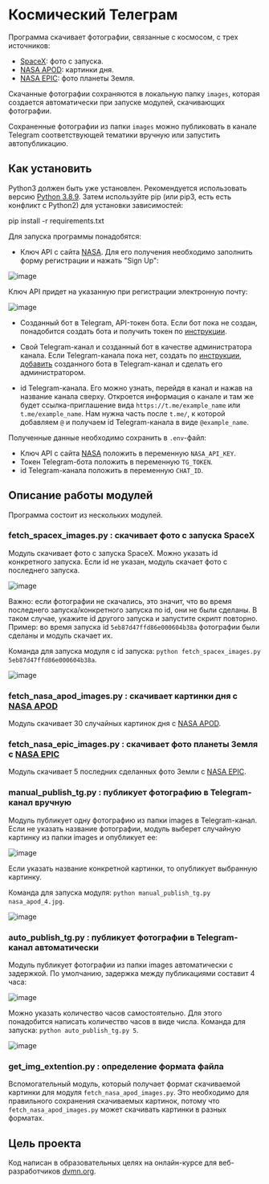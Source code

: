 # Космический Телеграм

Программа скачивает фотографии, связанные с космосом, с трех источников: 
- [SpaceX](https://github.com/r-spacex/SpaceX-API): фото с запуска.
- [NASA APOD](https://api.nasa.gov/#apod): картинки дня.
- [NASA EPIC](https://api.nasa.gov/#epic): фото планеты Земля.

Скачанные фотографии сохраняются в локальную папку ```images```, которая создается автоматически при запуске модулей, скачивающих фотографии. 

Сохраненные фотографии из папки ```images``` можно публиковать в канале Telegram соответствующей тематики вручную или запустить автопубликацию.

## Как установить

Python3 должен быть уже установлен. Рекомендуется использовать версию [Python 3.8.9](https://www.python.org/downloads/release/python-389/). Затем используйте pip (или pip3, есть есть конфликт с Python2) для установки зависимостей:

pip install -r requirements.txt

Для запуска программы понадобятся:
- Ключ API с сайта [NASA](https://api.nasa.gov/). Для его получения необходимо заполнить форму регистрации и нажать "Sign Up":

![image](https://github.com/user-attachments/assets/15e49c2b-da87-4291-ac24-1c5da0ff2231)

Ключ API придет на указанную при регистрации электронную почту:

![image](https://github.com/user-attachments/assets/03652398-fad4-4012-bb3a-228b81bb782f)

- Созданный бот в Telegram, API-токен бота.
Если бот пока не создан, понадобится создать бота и получить токен по [инструкции](https://way23.ru/%D1%80%D0%B5%D0%B3%D0%B8%D1%81%D1%82%D1%80%D0%B0%D1%86%D0%B8%D1%8F-%D0%B1%D0%BE%D1%82%D0%B0-%D0%B2-telegram.html).

- Свой Telegram-канал и созданный бот в качестве администратора канала.
Если Telegram-канала пока нет, создать по [инструкции](https://smmplanner.com/blog/otlozhennyj-posting-v-telegram/#01), [добавить](https://smmplanner.com/blog/otlozhennyj-posting-v-telegram/#03) созданного бота в Telegram-канал и сделать его администратором.

- id Telegram-канала.
Его можно узнать, перейдя в канал и нажав на название канала сверху. Откроется информация о канале и там же будет ссылка-приглашение вида ```https://t.me/example_name``` или ```t.me/example_name```. Нам нужна часть после ```t.me/```, к которой добавляем ```@``` и получаем id Telegram-канала в виде ```@example_name```.

Полученные данные необходимо сохранить в ```.env```-файл:
- Ключ API с сайта [NASA](https://api.nasa.gov/) положить в переменную ```NASA_API_KEY```.
- Токен Telegram-бота положить в переменную ```TG_TOKEN```.
- id Telegram-канала положить в переменную ```CHAT_ID```.

## Описание работы модулей

Программа состоит из нескольких модулей.

### fetch_spacex_images.py : скачивает фото с запуска SpaceX
Модуль скачивает фото с запуска SpaceX. Можно указать id конкретного запуска. Если id не указан, модуль скачает фото с последнего запуска.

![image](https://github.com/user-attachments/assets/b810753d-4d43-44e0-9c33-d17fafa13ea3)

Важно: если фотографии не скачались, это значит, что во время последнего запуска/конкретного запуска по id, они не были сделаны. В таком случае, укажите id другого запуска и запустите скрипт повторно. Пример: во время запуска id ```5eb87d47ffd86e000604b38a``` фотографии были сделаны и модуль скачает их.

Команда для запуска модуля с id запуска: ```python fetch_spacex_images.py 5eb87d47ffd86e000604b38a```.

![image](https://github.com/user-attachments/assets/35db7e56-3716-4951-9e39-b575c7f79c08)

### fetch_nasa_apod_images.py : скачивает картинки дня с [NASA APOD](https://api.nasa.gov/#apod)
Модуль скачивает 30 случайных картинок дня с [NASA APOD](https://api.nasa.gov/#apod).

### fetch_nasa_epic_images.py : скачивает фото планеты Земля с [NASA EPIC](https://api.nasa.gov/#epic)
Модуль скачивает 5 последних сделанных фото Земли с [NASA EPIC](https://api.nasa.gov/#epic).

### manual_publish_tg.py : публикует фотографию в Telegram-канал вручную
Модуль публикует одну фотографию из папки images в Telegram-канал. Если не указать название фотографии, модуль выберет случайную картинку из папки images и опубликует ее:

![image](https://github.com/user-attachments/assets/2adb3d66-9136-41ab-b2c9-4ec752278ea7)

Если указать название конкретной картинки, то опубликует выбранную картинку. 

Команда для запуска модуля: ```python manual_publish_tg.py nasa_apod_4.jpg```.

![image](https://github.com/user-attachments/assets/e042516d-c97a-41cd-a9d6-df820dd3e40b)

### auto_publish_tg.py : публикует фотографии в Telegram-канал автоматически
Модуль публикует фотографии из папки images автоматически с задержкой. По умолчанию, задержка между публикациями составит 4 часа:

![image](https://github.com/user-attachments/assets/a36dc470-5d06-499a-b0d7-d97b62151d9f)

Можно указать количество часов самостоятельно. Для этого понадобится написать количество часов в виде числа. Команда для запуска: ```python auto_publish_tg.py 5```.

![image](https://github.com/user-attachments/assets/86018891-54ba-4127-aee7-06d76dae2240)

### get_img_extention.py : определение формата файла
Вспомогательный модуль, который получает формат скачиваемой картинки для модуля ```fetch_nasa_apod_images.py```.
Это необходимо для правильного сохранения скачиваемых картинок, потому что ```fetch_nasa_apod_images.py``` может скачивать картинки в разных форматах.


## Цель проекта
Код написан в образовательных целях на онлайн-курсе для веб-разработчиков [dvmn.org](https://dvmn.org/).
